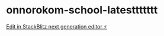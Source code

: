 # onnorokom-school-latesttttttt

[Edit in StackBlitz next generation editor ⚡️](https://stackblitz.com/~/github.com/BahauddinChishte/onnorokom-school-latesttttttt)